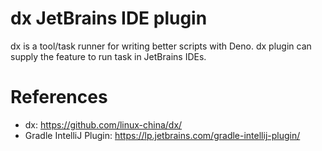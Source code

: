 dx JetBrains IDE plugin
=======================

<!-- Plugin description -->
dx is a tool/task runner for writing better scripts with Deno.
dx plugin can supply the feature to run task in JetBrains IDEs.
<!-- Plugin description end -->

# References

* dx: https://github.com/linux-china/dx/
* Gradle IntelliJ Plugin: https://lp.jetbrains.com/gradle-intellij-plugin/
